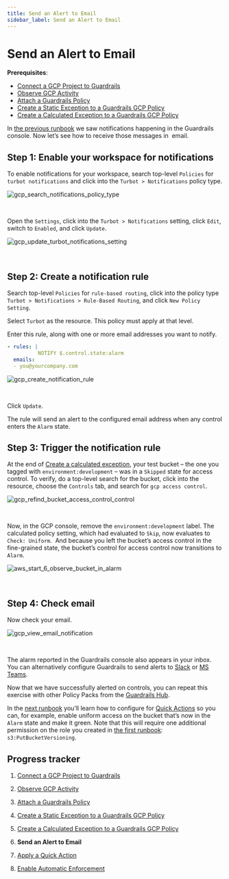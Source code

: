 ```yaml
---
title: Send an Alert to Email
sidebar_label: Send an Alert to Email
---
```



# Send an Alert to Email

**Prerequisites**:

- [Connect a GCP Project to Guardrails](/guardrails/docs/runbooks/getting-started-gcp/connect-a-project/)
- [Observe GCP Activity](/guardrails/docs/runbooks/getting-started-gcp/observe-gcp-activity/)
- [Attach a Guardrails Policy](/guardrails/docs/runbooks/getting-started-gcp/attach-a-policy/)
- [Create a Static Exception to a Guardrails GCP Policy](/guardrails/docs/runbooks/getting-started-gcp/create-static-exception/)
- [Create a Calculated Exception to a Guardrails GCP Policy](/guardrails/docs/runbooks/getting-started-gcp/create-calculated-exception/)


In [the previous runbook](/guardrails/docs/runbooks/getting-started-gcp/create-calculated-exception) we saw notifications happening in the Guardrails console. Now let’s see how to receive those messages in  email.

## Step 1: Enable your workspace for notifications


To enable notifications for your workspace, search top-level `Policies` for `turbot notifications` and click into the `Turbot > Notifications` policy type.
<p><img alt="gcp_search_notifications_policy_type" src="/images/docs/guardrails/getting-started/getting-started-gcp/send-alert-to-email/gcp-search-notifications-policy-type.png"/></p><br/>


Open the `Settings`, click into the `Turbot > Notifications` setting, click `Edit`, switch to `Enabled`, and click `Update`.
<p><img alt="gcp_update_turbot_notifications_setting" src="/images/docs/guardrails/getting-started/getting-started-gcp/send-alert-to-email/gcp-update-turbot-notifications-setting.png"/></p><br/>

## Step 2: Create a notification rule

Search top-level `Policies` for `rule-based routing`, click into the policy type `Turbot > Notifications > Rule-Based Routing`, and click `New Policy Setting`.

Select `Turbot` as the resource. This policy must apply at that level.

Enter this rule, along with one or more email addresses you want to notify.

```yaml
- rules: |
          NOTIFY $.control.state:alarm
  emails:
  - you@yourcompany.com
```
<p><img alt="gcp_create_notification_rule" src="/images/docs/guardrails/getting-started/getting-started-gcp/send-alert-to-email/gcp-create-notification-rule.png"/></p><br/>

Click `Update`.


The rule will send an alert to the configured email address when any control enters the `Alarm` state.

## Step 3: Trigger the notification rule

At the end of [Create a calculated exception](/guardrails/docs/runbooks/getting-started-gcp/create_calculated_exception), your test bucket – the one you tagged with `environment:development` – was in a `Skipped` state for access control. To verify, do a top-level search for the bucket, click into the resource, choose the `Controls` tab, and search for `gcp access control`.
<p><img alt="gcp_refind_bucket_access_control_control" src="/images/docs/guardrails/getting-started/getting-started-gcp/send-alert-to-email/gcp-refind-bucket-access-control-control.png"/></p><br/>

Now, in the GCP console, remove the `environment:development` label. The calculated policy setting, which had evaluated to `Skip`, now evaluates to `Check: Uniform`.  And because you left the bucket’s access control in the fine-grained state, the bucket’s control for access control now transitions to `Alarm`.  
<p><img alt="aws_start_6_observe_bucket_in_alarm" src="/images/docs/guardrails/getting-started/getting-started-gcp/send-alert-to-email/aws-start-6-observe-bucket-in-alarm.png"/></p><br/>


## Step 4: Check email


Now check your email.
<p><img alt="gcp_view_email_notification" src="/images/docs/guardrails/getting-started/getting-started-gcp/send-alert-to-email/gcp-view-email-notification.png"/></p><br/>


The alarm reported in the Guardrails console also appears in your inbox. You can alternatively configure Guardrails to send alerts to [Slack]([guardrails/docs/guides/notifications/templates#example-slack-template](https://turbot.com/guardrails/docs/guides/notifications/templates#example-slack-template)) or [MS Teams](/guardrails/docs/guides/notifications/templates#example-ms-teams-template).

Now that we have successfully alerted on controls, you can repeat this exercise with other Policy Packs from the [Guardrails Hub](hub.guardrails.com).

In the [next runbook](/guardrails/docs/runbooks/getting-started-gcp/apply-quick-action) you’ll learn how to configure for [Quick Actions]([/guardrails/docs/guides/quick-actions](https://turbot.com/guardrails/docs/guides/quick-actions#enabling-quick-actions)) so you can, for example, enable uniform access on the bucket that’s now in the `Alarm` state and make it green. Note that this will require one additional permission on the role you created in [the first runbook]([/](https://turbot.com/guardrails/docs/guides/notifications/templates#example-slack-template)guardrails/docs/runbooks/getting-started-aws/connect-an-account): `s3:PutBucketVersioning`.


## Progress tracker

1. [Connect a GCP Project to Guardrails](/guardrails/docs/runbooks/getting-started-gcp/connect-a-project/)

2. [Observe GCP Activity](/guardrails/docs/runbooks/getting-started-gcp/observe-gcp-activity/)

3. [Attach a Guardrails Policy](/guardrails/docs/runbooks/getting-started-gcp/attach-a-policy/)

4. [Create a Static Exception to a Guardrails GCP Policy](/guardrails/docs/runbooks/getting-started-gcp/create-static-exception/)

5. [Create a Calculated Exception to a Guardrails GCP Policy](/guardrails/docs/runbooks/getting-started-gcp/create-calculated-exception/)

6. **Send an Alert to Email**

7. [Apply a Quick Action](/guardrails/docs/runbooks/getting-started-gcp/apply-quick-action/)

8. [Enable Automatic Enforcement](/guardrails/docs/runbooks/getting-started-gcp/enable-enforcement/)
